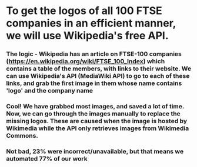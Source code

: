 # To get the logos of all 100 FTSE companies in an efficient manner, we will use Wikipedia's free API. 

### The logic - Wikipedia has an article on FTSE-100 companies (https://en.wikipedia.org/wiki/FTSE_100_Index) which contains a table of the members, with links to their website. We can use Wikipedia's API (MediaWiki API) to go to each of these links, and grab the first image in them whose name contains 'logo' and the company name

### Cool! We have grabbed most images, and saved a lot of time. Now, we can go through the images manually to replace the missing logos. These are caused when the image is hosted by Wikimedia while the API only retrieves images from Wikimedia Commons.

### Not bad, 23% were incorrect/unavailable, but that means we automated 77% of our work